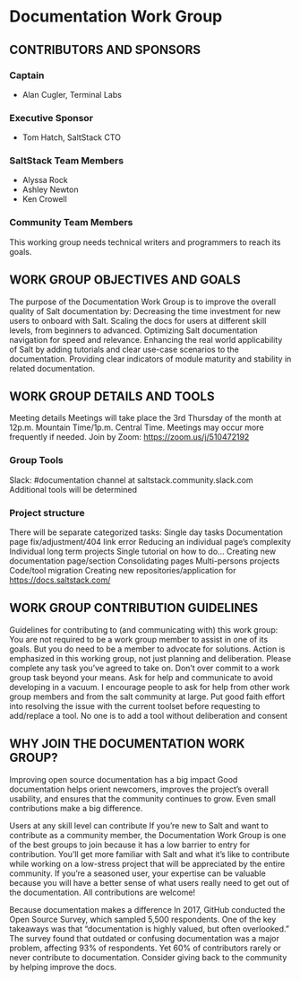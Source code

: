 # Documentation Work Group

## CONTRIBUTORS AND SPONSORS
### Captain
- Alan Cugler, Terminal Labs
### Executive Sponsor
- Tom Hatch, SaltStack CTO
### SaltStack Team Members
- Alyssa Rock
- Ashley Newton
- Ken Crowell
### Community Team Members
This working group needs technical writers and programmers to reach its goals.


## WORK GROUP OBJECTIVES AND GOALS
The purpose of the Documentation Work Group is to improve the overall quality of Salt documentation by:
Decreasing the time investment for new users to onboard with Salt.
Scaling the docs for users at different skill levels, from beginners to advanced.
Optimizing Salt documentation navigation for speed and relevance.
Enhancing the real world applicability of Salt by adding tutorials and clear use-case scenarios to the documentation.
Providing clear indicators of module maturity and stability in related documentation.

## WORK GROUP DETAILS AND TOOLS
Meeting details
Meetings will take place the 3rd Thursday of the month at 12p.m. Mountain Time/1p.m. Central Time. Meetings may occur more frequently if needed. Join by Zoom: https://zoom.us/j/510472192

### Group Tools
Slack: #documentation channel at saltstack.community.slack.com
Additional tools will be determined

### Project structure
There will be separate categorized tasks:
 Single day tasks
Documentation page fix/adjustment/404 link error
Reducing an individual page’s complexity
Individual long term projects
Single tutorial on how to do…
Creating new documentation page/section
Consolidating pages
Multi-persons projects
Code/tool migration
Creating new repositories/application for https://docs.saltstack.com/

## WORK GROUP CONTRIBUTION GUIDELINES
Guidelines for contributing to (and communicating with) this work group:
You are not required to be a work group member to assist in one of its goals.
But you do need to be a member to advocate for solutions.
Action is emphasized in this working group, not just planning and deliberation.
Please complete any task you’ve agreed to take on.
Don’t over commit to a work group task beyond your means.
Ask for help and communicate to avoid developing in a vacuum.
I encourage people to ask for help from other work group members and from the salt community at large.
Put good faith effort into resolving the issue with the current toolset before requesting to add/replace a tool. 
No one is to add a tool without deliberation and consent

## WHY JOIN THE DOCUMENTATION WORK GROUP?
Improving open source documentation has a big impact
Good documentation helps orient newcomers, improves the project’s overall usability, and ensures that the community continues to grow. Even small contributions make a big difference.

Users at any skill level can contribute
If you’re new to Salt and want to contribute as a community member, the Documentation Work Group is one of the best groups to join because it has a low barrier to entry for contribution. You’ll get more familiar with Salt and what it’s like to contribute while working on a low-stress project that will be appreciated by the entire community.
If you’re a seasoned user, your expertise can be valuable because you will have a better sense of what users really need to get out of the documentation. All contributions are welcome!

Because documentation makes a difference
In 2017, GitHub conducted the Open Source Survey, which sampled 5,500 respondents. One of the key takeaways was that “documentation is highly valued, but often overlooked.” The survey found that outdated or confusing documentation was a major problem, affecting 93% of respondents. Yet 60% of contributors rarely or never contribute to documentation. Consider giving back to the community by helping improve the docs.
